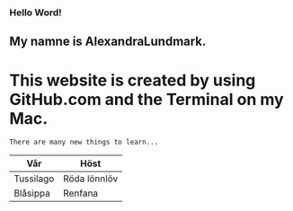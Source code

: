 ### Hello Word!

## My namne is AlexandraLundmark.

# This website is created by using GitHub.com and the Terminal on my Mac.



```
There are many new things to learn...
```

Vår | Höst
------------ | -------------
Tussilago | Röda lönnlöv
Blåsippa | Renfana
